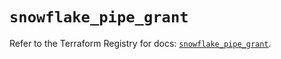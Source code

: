 # `snowflake_pipe_grant`

Refer to the Terraform Registry for docs: [`snowflake_pipe_grant`](https://registry.terraform.io/providers/snowflake-labs/snowflake/0.87.0/docs/resources/pipe_grant).
